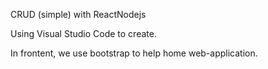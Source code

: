 CRUD (simple) with ReactNodejs 

Using Visual Studio Code to create.


In frontent, we use bootstrap to help home web-application.



